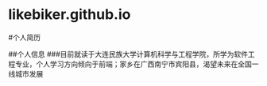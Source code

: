 # likebiker.github.io

#个人简历

##个人信息
###目前就读于大连民族大学计算机科学与工程学院，所学为软件工程专业，个人学习方向倾向于前端；家乡在广西南宁市宾阳县，渴望未来在全国一线城市发展
